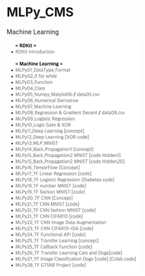 # MLPy_CMS
Machine Learning 

<img src="https://github.com/suleechem/MLPy_CMS/blob/226f1eb2be1198c112c67b82c6ab7b209460b508/Lec_list.png" style="max-width: 60%; height: auto;">
